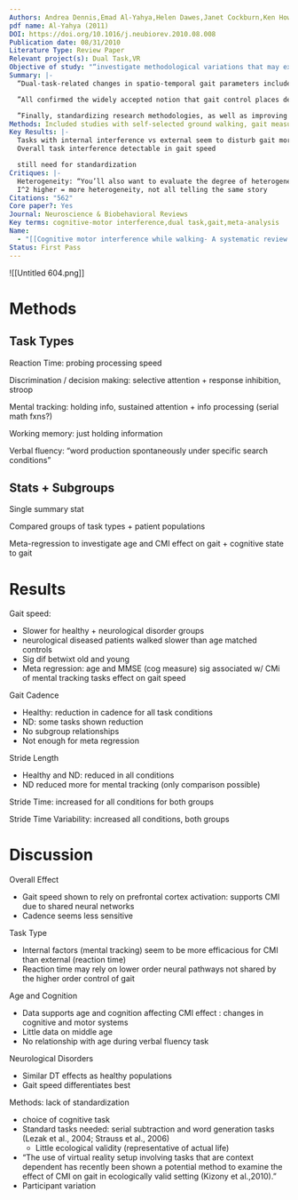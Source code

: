 ```yaml
---
Authors: Andrea Dennis,Emad Al-Yahya,Helen Dawes,Janet Cockburn,Ken Howells,Lesley Smith
pdf name: Al-Yahya (2011)
DOI: https://doi.org/10.1016/j.neubiorev.2010.08.008
Publication date: 08/31/2010
Literature Type: Review Paper
Relevant project(s): Dual Task,VR
Objective of study: "“investigate methodological variations that may explain dualtask-related changes in gait performance by addressing the following questions: (a) what is the effect of different cognitive dual tasks on various spatio-temporal gait measures? (b) to what extent is dual-task effect on gait modified by cognitive task domain, participant age,  and cognitive or neurological impairment?”"
Summary: |-
  “Dual-task-related changes in spatio-temporal gait parameters include decreased speed, decreased cadence, decreased stride length, increased stride time, and increased stride time variability”

  ”All confirmed the widely accepted notion that gait control places demand on high cognitive systems”

  ”Finally, standardizing research methodologies, as well as improving their ecological validity, enables better understanding of dual-task-related gait changes in different population and improves, in turn, our understanding of their neural mechanisms and gait control in general.”
Methods: Included studies with self-selected ground walking, gait measured during single + dual task, secondary cognitive task vs motor
Key Results: |-
  Tasks with internal interference vs external seem to disturb gait more
  Overall task interference detectable in gait speed 

  still need for standardization
Critiques: |-
  Heterogeneity: “You’ll also want to evaluate the degree of heterogeneity. Do the studies differ greatly, or only slightly” https://statisticsbyjim.com/basics/heterogeneity/
  I^2 higher = more heterogeneity, not all telling the same story
Citations: "562"
Core paper?: Yes
Journal: Neuroscience & Biobehavioral Reviews
Key terms: cognitive-motor interference,dual task,gait,meta-analysis
Name:
  - "[[Cognitive motor interference while walking- A systematic review and meta-analysis]]"
Status: First Pass
---
```

![[Untitled 604.png]]

# Methods

## Task Types

Reaction Time: probing processing speed

Discrimination / decision making: selective attention + response inhibition, stroop

Mental tracking: holding info, sustained attention + info processing (serial math fxns?)

Working memory: just holding information

Verbal fluency: “word production spontaneously under specific search conditions”

## Stats + Subgroups

Single summary stat

Compared groups of task types + patient populations

Meta-regression to investigate age and CMI effect on gait + cognitive state to gait

# Results

Gait speed:

- Slower for healthy + neurological disorder groups
- neurological diseased patients walked slower than age matched controls
- Sig dif betwixt old and young
- Meta regression: age and MMSE (cog measure) sig associated w/ CMi of mental tracking tasks effect on gait speed

Gait Cadence

- Healthy: reduction in cadence for all task conditions
- ND: some tasks shown reduction
- No subgroup relationships
- Not enough for meta regression

Stride Length

- Healthy and ND: reduced in all conditions
- ND reduced more for mental tracking (only comparison possible)

Stride Time: increased for all conditions for both groups

Stride Time Variability: increased all conditions, both groups

# Discussion

Overall Effect

- Gait speed shown to rely on prefrontal cortex activation: supports CMI due to shared neural networks
- Cadence seems less sensitive

Task Type

- Internal factors (mental tracking) seem to be more efficacious for CMI than external (reaction time)
- Reaction time may rely on lower order neural pathways not shared by the higher order control of gait

Age and Cognition

- Data supports age and cognition affecting CMI effect : changes in cognitive and motor systems
- Little data on middle age
- No relationship with age during verbal fluency task

Neurological Disorders

- Similar DT effects as healthy populations
- Gait speed differentiates best

Methods: lack of standardization

- choice of cognitive task
- Standard tasks needed: serial subtraction and word generation tasks  
    (Lezak et al., 2004; Strauss et al., 2006)
    - Little ecological validity (representative of actual life)
- “The use of virtual reality setup involving tasks that are context dependent has recently been shown a potential method to examine the effect of CMI on gait in ecologically valid setting (Kizony et al.,2010).”
- Participant variation